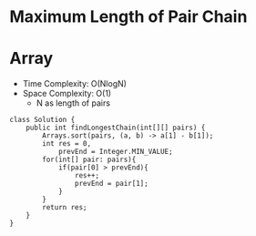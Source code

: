# Maximum Length of Pair Chain

# Array

- Time Complexity: O(NlogN)
- Space Complexity: O(1)
  - N as length of pairs

```
class Solution {
    public int findLongestChain(int[][] pairs) {
        Arrays.sort(pairs, (a, b) -> a[1] - b[1]);
        int res = 0,
            prevEnd = Integer.MIN_VALUE;
        for(int[] pair: pairs){
            if(pair[0] > prevEnd){
                res++;
                prevEnd = pair[1];
            }
        }
        return res;
    }
}
```
